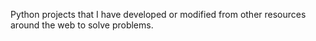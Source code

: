 Python projects that I have developed or modified from other resources around the web to solve problems. 
